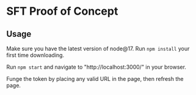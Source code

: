 # SFT Proof of Concept
## Usage
Make sure you have the latest version of node@17. Run `npm install` your first time downloading.

Run `npm start` and navigate to "http://localhost:3000/" in your browser.

Funge the token by placing any valid URL in the page, then refresh the page.
